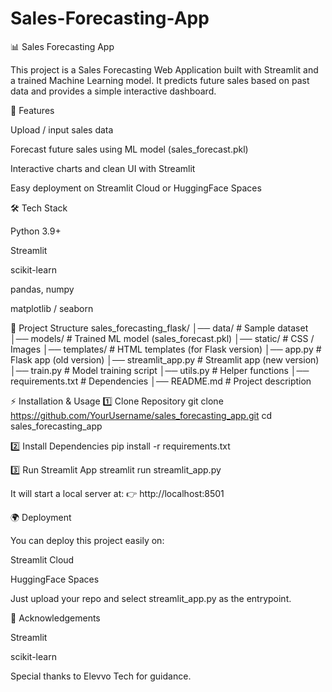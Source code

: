 # Sales-Forecasting-App
📊 Sales Forecasting App

This project is a Sales Forecasting Web Application built with Streamlit and a trained Machine Learning model.
It predicts future sales based on past data and provides a simple interactive dashboard.

🚀 Features

Upload / input sales data

Forecast future sales using ML model (sales_forecast.pkl)

Interactive charts and clean UI with Streamlit

Easy deployment on Streamlit Cloud or HuggingFace Spaces

🛠️ Tech Stack

Python 3.9+

Streamlit

scikit-learn

pandas, numpy

matplotlib / seaborn

📂 Project Structure
sales_forecasting_flask/
│── data/                # Sample dataset
│── models/              # Trained ML model (sales_forecast.pkl)
│── static/              # CSS / Images
│── templates/           # HTML templates (for Flask version)
│── app.py               # Flask app (old version)
│── streamlit_app.py     # Streamlit app (new version)
│── train.py             # Model training script
│── utils.py             # Helper functions
│── requirements.txt     # Dependencies
│── README.md            # Project description

⚡ Installation & Usage
1️⃣ Clone Repository
git clone https://github.com/YourUsername/sales_forecasting_app.git
cd sales_forecasting_app

2️⃣ Install Dependencies
pip install -r requirements.txt

3️⃣ Run Streamlit App
streamlit run streamlit_app.py


It will start a local server at:
👉 http://localhost:8501

🌍 Deployment

You can deploy this project easily on:

Streamlit Cloud

HuggingFace Spaces

Just upload your repo and select streamlit_app.py as the entrypoint.
 

🙌 Acknowledgements

Streamlit

scikit-learn

Special thanks to Elevvo Tech
 for guidance.
